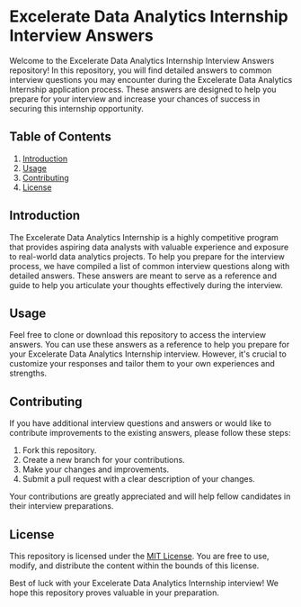# Excelerate Data Analytics Internship Interview Answers

Welcome to the Excelerate Data Analytics Internship Interview Answers repository! In this repository, you will find detailed answers to common interview questions you may encounter during the Excelerate Data Analytics Internship application process. These answers are designed to help you prepare for your interview and increase your chances of success in securing this internship opportunity.

## Table of Contents

1. [Introduction](#introduction)
2. [Usage](#usage)
3. [Contributing](#contributing)
4. [License](#license)

## Introduction

The Excelerate Data Analytics Internship is a highly competitive program that provides aspiring data analysts with valuable experience and exposure to real-world data analytics projects. To help you prepare for the interview process, we have compiled a list of common interview questions along with detailed answers. These answers are meant to serve as a reference and guide to help you articulate your thoughts effectively during the interview.

## Usage

Feel free to clone or download this repository to access the interview answers. You can use these answers as a reference to help you prepare for your Excelerate Data Analytics Internship interview. However, it's crucial to customize your responses and tailor them to your own experiences and strengths.

## Contributing

If you have additional interview questions and answers or would like to contribute improvements to the existing answers, please follow these steps:

1. Fork this repository.
2. Create a new branch for your contributions.
3. Make your changes and improvements.
4. Submit a pull request with a clear description of your changes.

Your contributions are greatly appreciated and will help fellow candidates in their interview preparations.

## License

This repository is licensed under the [MIT License](LICENSE). You are free to use, modify, and distribute the content within the bounds of this license.

Best of luck with your Excelerate Data Analytics Internship interview! We hope this repository proves valuable in your preparation.
